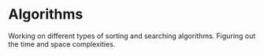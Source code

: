 # Algorithms
Working on different types of sorting and searching algorithms. Figuring out the time and space complexities.
